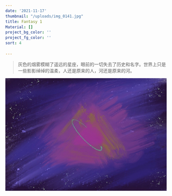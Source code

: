 ```yaml
---
date: '2021-11-17'
thumbnail: "/uploads/img_0141.jpg"
title: Fantasy 1
Material: []
project_bg_color: ''
project_fg_color: ''
sort: 4

---
```

> 灰色的烟雾模糊了遥远的星座，眼前的一切失去了历史和名字。世界上只是一些影影绰绰的温柔，人还是原来的人，河还是原来的河。

  
![](/uploads/img_0141.jpg)